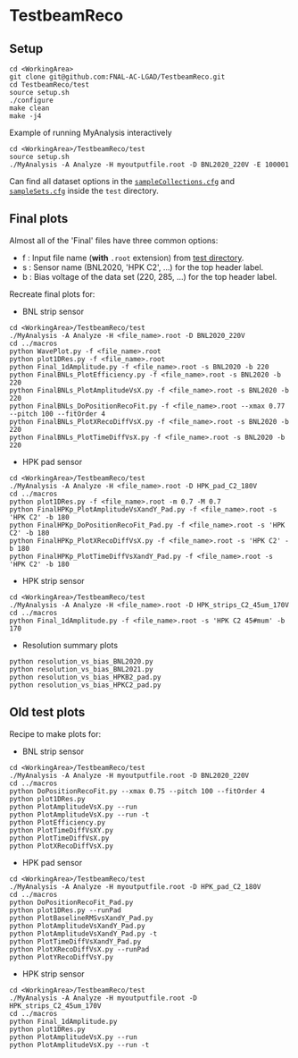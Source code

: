 # TestbeamReco

## Setup
```
cd <WorkingArea>
git clone git@github.com:FNAL-AC-LGAD/TestbeamReco.git
cd TestbeamReco/test
source setup.sh
./configure
make clean
make -j4
```

Example of running MyAnalysis interactively
```
cd <WorkingArea>/TestbeamReco/test
source setup.sh
./MyAnalysis -A Analyze -H myoutputfile.root -D BNL2020_220V -E 100001
```

Can find all dataset options in the [`sampleCollections.cfg`](./test/sampleCollections.cfg) and  [`sampleSets.cfg`](./test/sampleSets.cfg) inside the `test` directory.

## Final plots

Almost all of the 'Final' files have three common options:
  - f : Input file name (**with** `.root` extension) from [test directory](./test/).
  - s : Sensor name (BNL2020, 'HPK C2', ...) for the top header label.
  - b : Bias voltage of the data set (220, 285, ...) for the top header label.

Recreate final plots for:
* BNL strip sensor
```
cd <WorkingArea>/TestbeamReco/test
./MyAnalysis -A Analyze -H <file_name>.root -D BNL2020_220V
cd ../macros
python WavePlot.py -f <file_name>.root
python plot1DRes.py -f <file_name>.root
python Final_1dAmplitude.py -f <file_name>.root -s BNL2020 -b 220
python FinalBNLs_PlotEfficiency.py -f <file_name>.root -s BNL2020 -b 220
python FinalBNLs_PlotAmplitudeVsX.py -f <file_name>.root -s BNL2020 -b 220
python FinalBNLs_DoPositionRecoFit.py -f <file_name>.root --xmax 0.77 --pitch 100 --fitOrder 4
python FinalBNLs_PlotXRecoDiffVsX.py -f <file_name>.root -s BNL2020 -b 220
python FinalBNLs_PlotTimeDiffVsX.py -f <file_name>.root -s BNL2020 -b 220
```

* HPK pad sensor
```
cd <WorkingArea>/TestbeamReco/test
./MyAnalysis -A Analyze -H <file_name>.root -D HPK_pad_C2_180V 
cd ../macros
python plot1DRes.py -f <file_name>.root -m 0.7 -M 0.7
python FinalHPKp_PlotAmplitudeVsXandY_Pad.py -f <file_name>.root -s 'HPK C2' -b 180
python FinalHPKp_DoPositionRecoFit_Pad.py -f <file_name>.root -s 'HPK C2' -b 180
python FinalHPKp_PlotXRecoDiffVsX.py -f <file_name>.root -s 'HPK C2' -b 180
python FinalHPKp_PlotTimeDiffVsXandY_Pad.py -f <file_name>.root -s 'HPK C2' -b 180
```

* HPK strip sensor
```
cd <WorkingArea>/TestbeamReco/test
./MyAnalysis -A Analyze -H <file_name>.root -D HPK_strips_C2_45um_170V 
cd ../macros
python Final_1dAmplitude.py -f <file_name>.root -s 'HPK C2 45#mum' -b 170
```

* Resolution summary plots
```
python resolution_vs_bias_BNL2020.py
python resolution_vs_bias_BNL2021.py
python resolution_vs_bias_HPKB2_pad.py
python resolution_vs_bias_HPKC2_pad.py
```

## Old test plots

Recipe to make plots for:
* BNL strip sensor
```
cd <WorkingArea>/TestbeamReco/test
./MyAnalysis -A Analyze -H myoutputfile.root -D BNL2020_220V
cd ../macros
python DoPositionRecoFit.py --xmax 0.75 --pitch 100 --fitOrder 4
python plot1DRes.py
python PlotAmplitudeVsX.py --run
python PlotAmplitudeVsX.py --run -t
python PlotEfficiency.py
python PlotTimeDiffVsXY.py
python PlotTimeDiffVsX.py
python PlotXRecoDiffVsX.py
```
* HPK pad sensor
```
cd <WorkingArea>/TestbeamReco/test
./MyAnalysis -A Analyze -H myoutputfile.root -D HPK_pad_C2_180V 
cd ../macros
python DoPositionRecoFit_Pad.py
python plot1DRes.py --runPad 
python PlotBaselineRMSvsXandY_Pad.py 
python PlotAmplitudeVsXandY_Pad.py 
python PlotAmplitudeVsXandY_Pad.py -t
python PlotTimeDiffVsXandY_Pad.py
python PlotXRecoDiffVsX.py --runPad 
python PlotYRecoDiffVsY.py
```
* HPK strip sensor
```
cd <WorkingArea>/TestbeamReco/test
./MyAnalysis -A Analyze -H myoutputfile.root -D HPK_strips_C2_45um_170V 
cd ../macros
python Final_1dAmplitude.py
python plot1DRes.py
python PlotAmplitudeVsX.py --run
python PlotAmplitudeVsX.py --run -t
```
